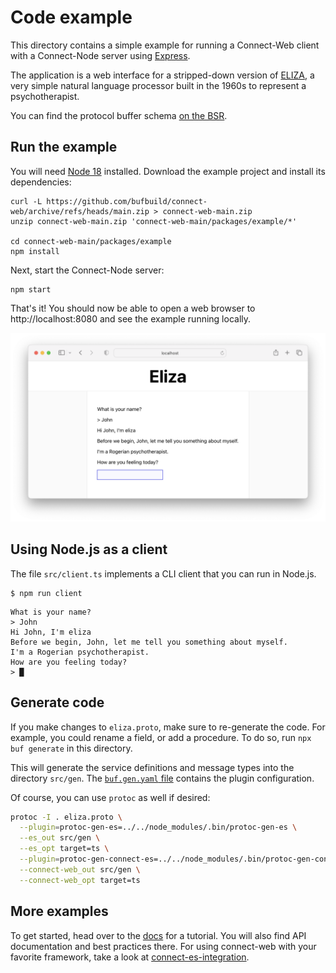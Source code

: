 # Code example

This directory contains a simple example for running a Connect-Web client with a Connect-Node server using [Express](https://expressjs.com/).

The application is a web interface for a stripped-down version of [ELIZA](https://en.wikipedia.org/wiki/ELIZA), a very
simple natural language processor built in the 1960s to represent a psychotherapist. 

You can find the protocol buffer schema [on the BSR](https://buf.build/bufbuild/eliza/tree/main:buf/connect/demo/eliza/v1/eliza.proto).

## Run the example

You will need [Node 18](https://nodejs.org/en/download/) installed. Download the example project and install 
its dependencies:

```shell
curl -L https://github.com/bufbuild/connect-web/archive/refs/heads/main.zip > connect-web-main.zip
unzip connect-web-main.zip 'connect-web-main/packages/example/*'

cd connect-web-main/packages/example
npm install
```

Next, start the Connect-Node server:

```shell
npm start
```

That's it!  You should now be able to open a web browser to http://localhost:8080 and see the example running locally.

![Screenshot](README.png)


## Using Node.js as a client

The file `src/client.ts` implements a CLI client that you can run in Node.js. 

```shell
$ npm run client
```

```
What is your name?
> John
Hi John, I'm eliza
Before we begin, John, let me tell you something about myself.
I'm a Rogerian psychotherapist.
How are you feeling today?
> █
```


## Generate code

If you make changes to `eliza.proto`, make sure to re-generate the code. For example, you could rename a field, or
add a procedure. To do so, run `npx buf generate` in this directory.

This will generate the service definitions and message types into the directory `src/gen`. The 
[`buf.gen.yaml` file](./buf.gen.yaml) contains the plugin configuration. 

Of course, you can use `protoc` as well if desired:

```bash
protoc -I . eliza.proto \
  --plugin=protoc-gen-es=../../node_modules/.bin/protoc-gen-es \
  --es_out src/gen \
  --es_opt target=ts \
  --plugin=protoc-gen-connect-es=../../node_modules/.bin/protoc-gen-connect-es \
  --connect-web_out src/gen \
  --connect-web_opt target=ts
```

## More examples

To get started, head over to the [docs](https://connect.build/docs/web/getting-started)
for a tutorial. You will also find API documentation and best practices there.
For using connect-web with your favorite framework, take a look at
[connect-es-integration](https://github.com/bufbuild/connect-es-integration).
